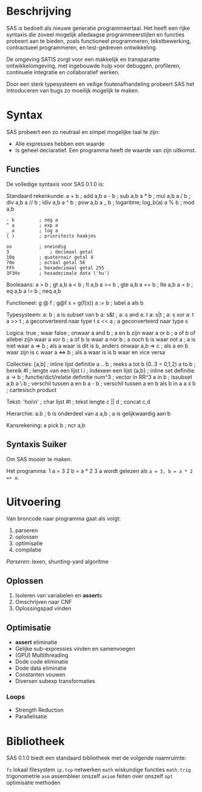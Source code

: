 Beschrijving
============

SAS is bedoelt als nieuwe generatie programmeertaal. Het heeft een rijke syntaxis die zoveel mogelijk alledaagse programmeerstijlen en functies probeert aan te bieden, zoals functioneel programmeren, tekstbewerking, contractueel programmeren, en test-gedreven ontwikkeling.

De omgeving SATIS zorgt voor een makkelijk en transparante ontwikkelomgeving, met ingebouwde hulp voor debuggen, profileren, continuele integratie en collaboratief werken.

Door een sterk typesysteem en veilige foutenafhandeling probeert SAS het introduceren van bugs zo moeilijk mogelijk te maken.


Syntax
======

SAS probeert een zo neutraal en simpel mogelijke taal te zijn:
- Alle expressies hebben een waarde
- Is geheel declaratief. Een programma heeft de waarde van zijn uitkomst.


Functies
---------
De volledige syntaxis voor SAS 0.1.0 is:

Standaard rekenkunde:
	a + b		; add a,b
	a - b		; sub a,b
	a * b		; mul a,b
	a / b		; div a,b
	a // b		; idiv a,b
	a ^ b		; pow a,b
	a _ b		; logaritme; log_b(a)
	a % b		; mod a,b

	- b			; neg a
	^ a			; exp a
	_ a			; log a
	( )			; prioriteits haakjes

	oo			; oneindig
	3				; decimaal getal
	10q			; quaternair getal 4
	70o			; octaal getal 56
	FFh			; hexadecimaal getal 255
	3F3Hx		; hexadecimale data ('hu')


Booleaans:
	a > b		; gt a,b
	a < b		; lt a,b
	a >= b	; gte a,b
	a <= b	; lte a,b
	a = b		; eq a,b
	a != b	; neq a,b

Functioneel:
	g @ f		; g@f x = g(f(x))
	a := b	; label a als b

Typesysteem:
	a: b		; a is subset van b
	a: s&t	; a: s and a: t
	a: s|t	; a: s xor a: t
	a >> t	; a geconverteerd naar type t
	s << a	; a geconverteerd naar type s

Logica:
	true		; waar
	false		; onwaar
	a and b	; a en b zijn waar
	a or b	; a of b of allebei zijn waar
	a xor b ; a of b is waar
	a nor b	; a noch b is waar
	not a		; a is niet waar
	a => b	; als a waar is dit is b, anders onwaar
	a,b => c	; als a en b waar zijn is c waar
	a <=> b	; als a waar is is b waar en vice versa

Collecties:
	[a,b]		; inline lijst definitie
	a .. b	; reeks a tot b (0..3 = 0,1,2)
	a to b	; bereik
	#l			; lengte van een lijst
	l.i			; indexeer een lijst
	{a,b}		; inline set definitie
	a -> b	; functie/dict/relatie definitie
	num^3		; vector in RR^3
	a in b	; issubset a,b
	a \ b		; verschil tussen a en b
	a - b		; verschil tussen a en b als b in a
	a x b		; cartesisch product

Tekst:
	'hoi\n'		; char lijst
	#t			; tekst lengte
	c || d	; concat c,d

Hierarchie:
	a.b			; b is onderdeel van a
	a,b			; a is gelijkwaardig aan b

Kansrekening:
	a pick b	; ncr a,b


Syntaxis Suiker
---------------
Om SAS mooier te maken.

Het programma:
	1 a = 3
	2 b = a * 2
	3 a
wordt gelezen als `a = 3, b = a * 2  => a`.


Uitvoering
==========

Van broncode naar programma gaat als volgt:
1. parseren
2. oplossen
3. optimisatie
4. compilatie

*Parseren*: lexen, shunting-yard algoritme

Oplossen
--------
1. Isoleren van variabelen en **assert**s
2. Omschrijven naar CNF
3. Oplossingspad vinden

Optimisatie
-----------
- **assert** eliminatie
- Gelijke sub-expressies vinden en samenvoegen
- (GPU) Multithreading
- Dode code eliminatie
- Dode data eliminatie
- Constanten vouwen
- Diversen subexp transformaties

### Loops
- Strength Reduction
- Parallelisatie

Bibliotheek
===========

SAS 0.1.0 biedt een standaard bibliotheek met de volgende naamruimte:

`fs`				lokaal filesystem
`ip.tcp` 		netwerken
`math`			wiskundige functies
`math.trig`	trigonometrie
`asm`				assembleer onszelf
`axiom`			feiten over onszelf
`opt`				optimisatie methoden

